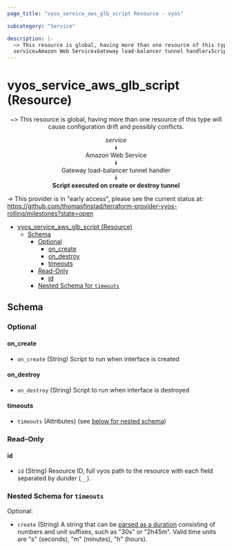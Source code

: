 ```yaml
---
page_title: "vyos_service_aws_glb_script Resource - vyos"

subcategory: "Service"

description: |-
  ~> This resource is global, having more than one resource of this type will cause configuration drift and possibly conflicts.
  service⯯Amazon Web Service⯯Gateway load-balancer tunnel handler⯯Script executed on create or destroy tunnel
---
```


# vyos_service_aws_glb_script (Resource)
<center>

~> This resource is global, having more than one resource of this type will cause configuration drift and possibly conflicts.

*service*  
⯯  
Amazon Web Service  
⯯  
Gateway load-balancer tunnel handler  
⯯  
**Script executed on create or destroy tunnel**


</center>

-> This provider is in "early access", please see the current status at: https://github.com/thomasfinstad/terraform-provider-vyos-rolling/milestones?state=open

<!--TOC-->

- [vyos_service_aws_glb_script (Resource)](#vyos_service_aws_glb_script-resource)
  - [Schema](#schema)
    - [Optional](#optional)
      - [on_create](#on_create)
      - [on_destroy](#on_destroy)
      - [timeouts](#timeouts)
    - [Read-Only](#read-only)
      - [id](#id)
    - [Nested Schema for `timeouts`](#nested-schema-for-timeouts)

<!--TOC-->

<!-- schema generated by tfplugindocs -->
## Schema

### Optional

#### on_create
- `on_create` (String) Script to run when interface is created
#### on_destroy
- `on_destroy` (String) Script to run when interface is destroyed
#### timeouts
- `timeouts` (Attributes) (see [below for nested schema](#nestedatt--timeouts))

### Read-Only

#### id
- `id` (String) Resource ID, full vyos path to the resource with each field separated by dunder (`__`).

<a id="nestedatt--timeouts"></a>
### Nested Schema for `timeouts`

Optional:

- `create` (String) A string that can be [parsed as a duration](https://pkg.go.dev/time#ParseDuration) consisting of numbers and unit suffixes, such as &#34;30s&#34; or &#34;2h45m&#34;. Valid time units are &#34;s&#34; (seconds), &#34;m&#34; (minutes), &#34;h&#34; (hours).
